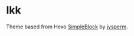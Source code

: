 # Ikk

Theme based from Hexo [SimpleBlock](https://github.com/jysperm/hexo-theme-simpleblock) by [jysperm](https://github.com/jysperm).
